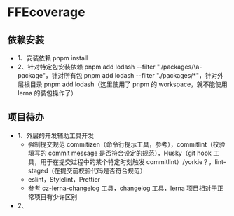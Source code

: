 # FFEcoverage

## 依赖安装

-   1、安装依赖 pnpm install
-   2、针对特定包安装依赖 pnpm add lodash --filter "./packages/\a-package"，针对所有包 pnpm add lodash --filter "./packages/\*"，针对外层根目录 pnpm add lodash（这里使用了 pnpm 的 workspace，就不能使用 lerna 的装包操作了）

## 项目待办

-   1、外层的开发辅助工具开发
    -   强制提交规范 commitizen（命令行提示工具，参考），commitlint（校验填写的 commit message 是否符合设定的规范），Husky（git hook 工具，用于在提交过程中的某个特定时刻触发 commitlint）/yorkie？，lint-staged（在提交前校验代码是否符合规范）
    -   eslint，Stylelint，Prettier
    -   参考 cz-lerna-changelog 工具，changelog 工具，lerna 项目相对于正常项目有少许区别
-   2、
